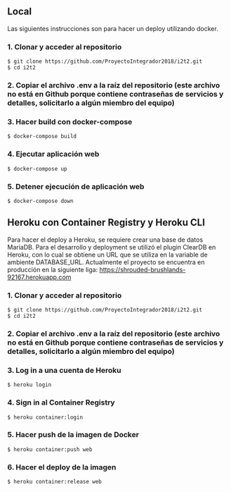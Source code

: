 ## Local
Las siguientes instrucciones son para hacer un deploy utilizando docker.

### 1. Clonar y acceder al repositorio
```shell
$ git clone https://github.com/ProyectoIntegrador2018/i2t2.git
$ cd i2t2
```

### 2. Copiar el archivo .env a la raíz del repositorio (este archivo no está en Github porque contiene contraseñas de servicios y detalles, solicitarlo a algún miembro del equipo)

### 3. Hacer build con docker-compose
```shell
$ docker-compose build
```

### 4. Ejecutar aplicación web
```shell
$ docker-compose up
```

### 5. Detener ejecución de aplicación web
```shell
$ docker-compose down
```

## Heroku con Container Registry y Heroku CLI
Para hacer el deploy a Heroku, se requiere crear una base de datos MariaDB. Para el desarrollo y deployment se utilizó el plugin ClearDB en Heroku, con lo cual se obtiene un URL que se utiliza en la variable de ambiente DATABASE_URL.
Actualmente el proyecto se encuentra en producción en la siguiente liga: https://shrouded-brushlands-92167.herokuapp.com

### 1. Clonar y acceder al repositorio
```shell
$ git clone https://github.com/ProyectoIntegrador2018/i2t2.git
$ cd i2t2
```

### 2. Copiar el archivo .env a la raíz del repositorio (este archivo no está en Github porque contiene contraseñas de servicios y detalles, solicitarlo a algún miembro del equipo)

### 3. Log in a una cuenta de Heroku
```shell
$ heroku login
```

### 4. Sign in al Container Registry
```shell
$ heroku container:login
```

### 5. Hacer push de la imagen de Docker
```shell
$ heroku container:push web
```

### 6. Hacer el deploy de la imagen
```shell
$ heroku container:release web
```
